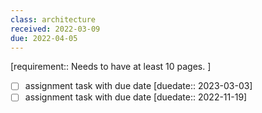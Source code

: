 ```yaml
---
class: architecture
received: 2022-03-09
due: 2022-04-05
---
```


[requirement:: Needs to have at least 10 pages. ]

- [ ] assignment task with due date [duedate:: 2023-03-03]
- [ ] assignment task with due date [duedate:: 2022-11-19]
